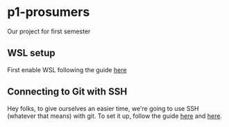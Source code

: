 # p1-prosumers
Our project for first semester
## WSL setup
First enable WSL following the guide [here](https://docs.microsoft.com/en-us/windows/wsl/)

## Connecting to Git with SSH
Hey folks, to give ourselves an easier time, we're going to use SSH (whatever that means) with git.
To set it up, follow the guide [here](https://docs.github.com/en/free-pro-team@latest/github/authenticating-to-github/generating-a-new-ssh-key-and-adding-it-to-the-ssh-agent) and [here](https://docs.github.com/en/free-pro-team@latest/github/authenticating-to-github/adding-a-new-ssh-key-to-your-github-account).